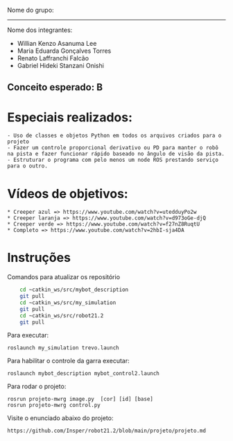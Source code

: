 Nome do grupo: 

____________

Nome dos integrantes: 

* Willian Kenzo Asanuma Lee
* Maria Eduarda Gonçalves Torres
* Renato Laffranchi Falcão
* Gabriel Hideki Stanzani Onishi

## Conceito esperado: B

# Especiais realizados:
    - Uso de classes e objetos Python em todos os arquivos criados para o projeto
    - Fazer um controle proporcional derivativo ou PD para manter o robô na pista e fazer funcionar rápido baseado no ângulo de visão da pista.
    - Estruturar o programa com pelo menos um node ROS prestando serviço para o outro.
    
# Vídeos de objetivos:
	* Creeper azul => https://www.youtube.com/watch?v=utedduyPo2w
	* Creeper laranja => https://www.youtube.com/watch?v=d973oGe-djQ
	* Creeper verde => https://www.youtube.com/watch?v=f27nZ8RuqtU
	* Completo => https://www.youtube.com/watch?v=2hbI-sja4DA

# Instruções

Comandos para atualizar os repositório
```bash
    cd ~catkin_ws/src/mybot_description
    git pull
    cd ~catkin_ws/src/my_simulation
    git pull
    cd ~catkin_ws/src/robot21.2
    git pull
```


Para executar:

	roslaunch my_simulation trevo.launch

Para habilitar o controle da garra executar:

	roslaunch mybot_description mybot_control2.launch 

Para rodar o projeto:

	rosrun projeto-mwrg image.py  [cor] [id] [base]
	rosrun projeto-mwrg control.py
	
Visite o enunciado abaixo do projeto:

	https://github.com/Insper/robot21.2/blob/main/projeto/projeto.md

